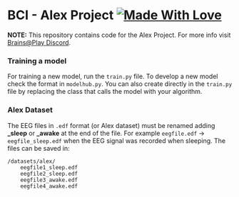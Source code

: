 # BCI - Alex Project [![Made With Love](https://img.shields.io/badge/Made%20With-Love-orange.svg)](https://github.com/chetanraj/awesome-github-badges)  

**NOTE:** This repository contains code for the Alex Project. For more info visit [Brains@Play Discord](https://brainsatplay.com/).

### Training a model
For training a new model, run the `train.py` file. To develop a new model check the format in `modelhub.py`. You can also create directly in the `train.py` file by replacing the class that calls the model with your algorithm.

### Alex Dataset

The EEG files in `.edf` format (or Alex dataset) must be renamed adding **_sleep** or **_awake** at the end of the file. For example `eegfile.edf` -> `eegfile_sleep.edf` when the EEG signal was recorded when sleeping. The files can be saved in:

    /datasets/alex/
        eegfile1_sleep.edf
        eegfile2_sleep.edf
        eegfile3_awake.edf
        eegfile4_awake.edf
